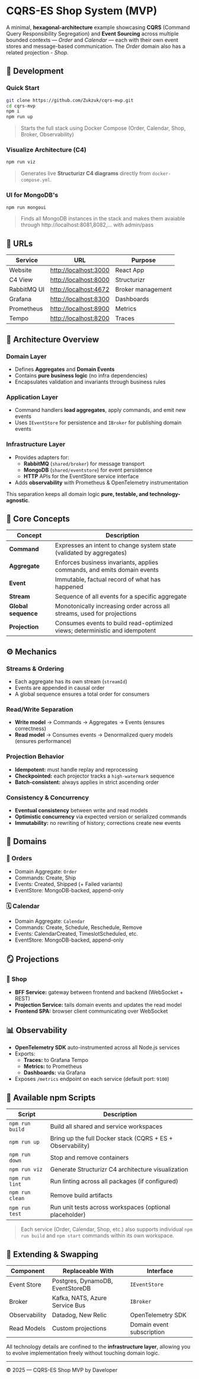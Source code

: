 # CQRS-ES Shop System (MVP)

A minimal, **hexagonal-architecture** example showcasing **CQRS** (Command Query Responsibility Segregation) and **Event Sourcing** across multiple bounded contexts — _Order_ and _Calendar_ — each with their own event stores and message-based communication. The _Order_ domain also has a related projection - _Shop_.

## 🧰 Development

### Quick Start

```bash
git clone https://github.com/Zukzuk/cqrs-mvp.git
cd cqrs-mvp
npm i
npm run up
```
> Starts the full stack using Docker Compose (Order, Calendar, Shop, Broker, Observability)

### Visualize Architecture (C4)
```bash
npm run viz
```
> Generates live **Structurizr C4 diagrams** directly from `docker-compose.yml`.

### UI for MongoDB's
```bash
npm run mongoui
```
> Finds all MongoDB instances in the stack and makes them avaiable through http://localhost:8081,8082,... with admin/pass

## 📡  URLs

| Service | URL | Purpose |
|----------|-----|----------|
| Website | [http://localhost:3000](http://localhost:3000) | React App
| C4 View | [http://localhost:8000](http://localhost:8000) | Structurizr
| RabbitMQ UI | [http://localhost:4672](http://localhost:4672) | Broker management |
| Grafana | [http://localhost:8300](http://localhost:8300) | Dashboards |
| Prometheus | [http://localhost:8900](http://localhost:8900) | Metrics |
| Tempo | [http://localhost:8200](http://localhost:8200) | Traces |

## 🧩 Architecture Overview

### Domain Layer
- Defines **Aggregates** and **Domain Events**
- Contains **pure business logic** (no infra dependencies)
- Encapsulates validation and invariants through business rules

### Application Layer
- Command handlers **load aggregates**, apply commands, and emit new events
- Uses `IEventStore` for persistence and `IBroker` for publishing domain events

### Infrastructure Layer
- Provides adapters for:
  - **RabbitMQ** (`shared/broker`) for message transport
  - **MongoDB** (`shared/eventstore`) for event persistence
  - **HTTP** APIs for the EventStore service interface
- Adds **observability** with Prometheus & OpenTelemetry instrumentation

This separation keeps all domain logic **pure, testable, and technology-agnostic**.

## 🧱 Core Concepts

| Concept | Description |
|----------|--------------|
| **Command** | Expresses an intent to change system state (validated by aggregates) |
| **Aggregate** | Enforces business invariants, applies commands, and emits domain events |
| **Event** | Immutable, factual record of what has happened |
| **Stream** | Sequence of all events for a specific aggregate |
| **Global sequence** | Monotonically increasing order across all streams, used for projections |
| **Projection** | Consumes events to build read-optimized views; deterministic and idempotent |

## ⚙️ Mechanics

### Streams & Ordering
- Each aggregate has its own stream (`streamId`)
- Events are appended in causal order
- A global sequence ensures a total order for consumers

### Read/Write Separation
- **Write model** → Commands → Aggregates → Events (ensures correctness)
- **Read model** → Consumes events → Denormalized query models (ensures performance)

### Projection Behavior
- **Idempotent:** must handle replay and reprocessing
- **Checkpointed:** each projector tracks a `high-watermark` sequence
- **Batch-consistent:** always applies in strict ascending order

### Consistency & Concurrency
- **Eventual consistency** between write and read models
- **Optimistic concurrency** via expected version or serialized commands
- **Immutability:** no rewriting of history; corrections create new events

## 🧠 Domains

### 🧾 Orders
- Domain Aggregate: `Order`
- Commands: Create, Ship
- Events: Created, Shipped (+ Failed variants)
- EventStore: MongoDB-backed, append-only

### 🗓️ Calendar
- Domain Aggregate: `Calendar`
- Commands: Create, Schedule, Reschedule, Remove
- Events: CalendarCreated, TimeslotScheduled, etc.
- EventStore: MongoDB-backed, append-only

## 🪞 Projections

### 🛒 Shop
- **BFF Service:** gateway between frontend and backend (WebSocket + REST)
- **Projection Service:** tails domain events and updates the read model
- **Frontend SPA:** browser client communicating over WebSocket

## 📊 Observability
- **OpenTelemetry SDK** auto-instrumented across all Node.js services
- Exports:
  - **Traces:** to Grafana Tempo
  - **Metrics:** to Prometheus
  - **Dashboards:** via Grafana
- Exposes `/metrics` endpoint on each service (default port: `9100`)

## 🧾 Available npm Scripts

| Script | Description |
|---------|-------------|
| `npm run build` | Build all shared and service workspaces |
| `npm run up` | Bring up the full Docker stack (CQRS + ES + Observability) |
| `npm run down` | Stop and remove containers |
| `npm run viz` | Generate Structurizr C4 architecture visualization |
| `npm run lint` | Run linting across all packages (if configured) |
| `npm run clean` | Remove build artifacts |
| `npm run test` | Run unit tests across workspaces (optional placeholder) |

> Each service (Order, Calendar, Shop, etc.) also supports individual `npm run build` and `npm start` commands within its own workspace.

## 🧭 Extending & Swapping

| Component | Replaceable With | Interface |
|------------|------------------|------------|
| Event Store | Postgres, DynamoDB, EventStoreDB | `IEventStore` |
| Broker | Kafka, NATS, Azure Service Bus | `IBroker` |
| Observability | Datadog, New Relic | OpenTelemetry SDK |
| Read Models | Custom projections | Domain event subscription |

All technology details are confined to the **infrastructure layer**, allowing you to evolve implementation freely without touching domain logic.

---

© 2025 — CQRS-ES Shop MVP by Daveloper
